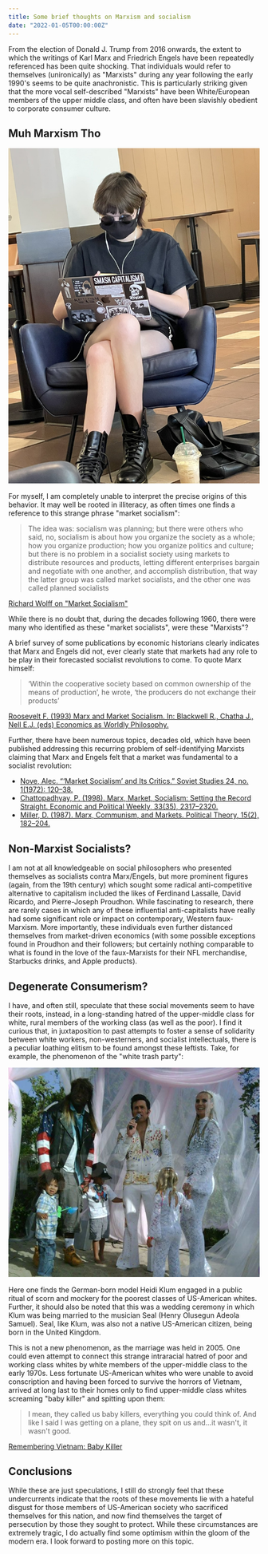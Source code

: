 ```yaml
---
title: Some brief thoughts on Marxism and socialism
date: "2022-01-05T00:00:00Z"
---
```


From the election of Donald J. Trump from 2016 onwards, the extent to which the
writings of Karl Marx and Friedrich Engels have been repeatedly referenced has
been quite shocking. That individuals would refer to themselves (unironically)
as "Marxists" during any year following the early 1990's seems to be quite
anachronistic. This is particularly striking given that the more vocal
self-described "Marxists" have been White/European members of the upper middle
class, and often have been slavishly obedient to corporate consumer culture.

## Muh Marxism Tho

![marxist with apple products and starbucks coffee](./faux_marxism.jpeg)

For myself, I am completely unable to interpret the precise origins of this
behavior. It may well be rooted in illiteracy, as often times one finds a
reference to this strange phrase "market socialism":

> The idea was: socialism was planning; but there were others who said, no, socialism
> is about how you organize the society as a whole; how you organize production;
> how you organize politics and culture; but there is no problem in a socialist society
> using markets to distribute resources and products, letting different enterprises bargain
> and negotiate with one another, and accomplish distribution, that way the
> latter group was called market socialists, and the other one was called
> planned socialists

[Richard Wolff on "Market Socialism"](https://www.youtube.com/watch?v=8pjpS0q9efw)

While there is no doubt that, during the decades following 1960, there were many
who identified as these "market socialists", were these "Marxists"?

A brief survey of some publications by economic historians clearly indicates that
Marx and Engels did not, ever clearly state that markets had any role to be play
in their forecasted socialist revolutions to come. To quote Marx himself:

> ‘Within the cooperative society based on common ownership of the means of
> production’, he wrote, ‘the producers do not exchange their products’

[Roosevelt F. (1993) Marx and Market Socialism. In: Blackwell R., Chatha J., Nell E.J. (eds) Economics as Worldly Philosophy.](https://doi.org/10.1007/978-1-349-22572-9_14)

Further, there have been numerous topics, decades old, which have been published
addressing this recurring problem of self-identifying Marxists claiming that
Marx and Engels felt that a market was fundamental to a socialist revolution:

* [Nove, Alec. “‘Market Socialism’ and Its Critics.” Soviet Studies 24, no. 1(1972): 120–38.](https://www.jstor.org/stable/150784)
* [Chattopadhyay, P. (1998). Marx, Market, Socialism: Setting the Record Straight. Economic and Political Weekly, 33(35), 2317–2320.](http://www.jstor.org/stable/4407136)
* [Miller, D. (1987). Marx, Communism, and Markets. Political Theory, 15(2), 182–204.](https://www.jstor.org/stable/191674)

## Non-Marxist Socialists?

I am not at all knowledgeable on social philosophers who presented themselves as
socialists contra Marx/Engels, but more prominent figures (again, from the 19th
century) which sought some radical anti-competitive alternative to capitalism
included the likes of Ferdinand Lassalle, David Ricardo, and Pierre-Joseph
Proudhon. While fascinating to research, there are rarely cases in which any of
these influential anti-capitalists have really had some significant role or
impact on contemporary, Western faux-Marxism. More importantly, these individuals
even further distanced themselves from market-driven economics (with some
possible exceptions found in Proudhon and their followers; but certainly nothing
comparable to what is found in the love of the faux-Marxists for their NFL
merchandise, Starbucks drinks, and Apple products).

## Degenerate Consumerism?

I have, and often still, speculate that these social movements seem to have
their roots, instead, in a long-standing hatred of the upper-middle class for
white, rural members of the working class (as well as the poor). I find it
curious that, in juxtaposition to past attempts to foster a sense of solidarity
between white workers, non-westerners, and socialist intellectuals, there is a
peculiar loathing elitism to be found amongst these leftists. Take, for example,
the phenomenon of the "white trash party":

![white trash party](./white_trash_party.jpeg)

Here one finds the German-born model Heidi Klum engaged in a public ritual of scorn
and mockery for the poorest classes of US-American whites. Further, it should
also be noted that this was a wedding ceremony in which Klum was being married
to the musician Seal (Henry Olusegun Adeola Samuel). Seal, like Klum, was also
not a native US-American citizen, being born in the United Kingdom.

This is not a new phenomenon, as the marriage was held in 2005. One could even
attempt to connect this strange intraracial hatred of poor and working class
whites by white members of the upper-middle class to the early 1970s. Less
fortunate US-American whites who were unable to avoid conscription and having
been forced to survive the horrors of Vietnam, arrived at long last to their
homes only to find upper-middle class whites screaming "baby killer" and
spitting upon them:

> I mean, they called us baby killers, everything you could think of. And like I
> said I was getting on a plane, they spit on us and...it wasn't, it wasn't
> good.

[Remembering Vietnam: Baby Killer](https://www.youtube.com/watch?v=bzWs2Uu8I9c)

## Conclusions

While these are just speculations, I still do strongly feel that these
undercurrents indicate that the roots of these movements lie with a hateful
disgust for those members of US-American society who sacrificed themselves
for this nation, and now find themselves the target of
persecution by those they sought to protect. While these circumstances are
extremely tragic, I do actually find some optimism within the gloom of the
modern era. I look forward to posting more on this topic.

